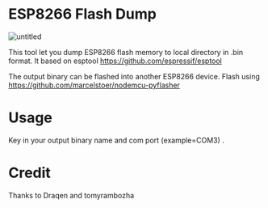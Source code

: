 # ESP8266 Flash Dump

![untitled](https://user-images.githubusercontent.com/36906814/38973398-2f62dc22-43d8-11e8-9ad4-a218026ced67.png)

This tool let you dump ESP8266 flash memory to local directory in .bin format. It based on esptool https://github.com/espressif/esptool

The output binary can be flashed into another ESP8266 device. Flash using https://github.com/marcelstoer/nodemcu-pyflasher

# Usage

Key in your output binary name and com port (example=COM3) .

# Credit

Thanks to Draqen and tomyrambozha
